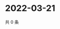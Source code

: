 # 2022-03-21

共 0 条

<!-- BEGIN WEIBO -->
<!-- 最后更新时间 Mon Mar 21 2022 09:03:01 GMT+0800 (China Standard Time) -->

<!-- END WEIBO -->
